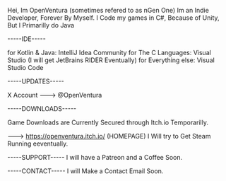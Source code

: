 Hei,
Im OpenVentura (sometimes refered to as nGen One)
Im an Indie Developer, Forever By Myself.
I Code my games in C#, Because of Unity, But I Primarilly do Java 


-----IDE-----

for Kotlin & Java: IntelliJ Idea Community
for The C Languages: Visual Studio (I will get JetBrains RIDER Eventually)
for Everything else: Visual Studio Code


-----UPDATES-----

X Account ---> @OpenVentura


-----DOWNLOADS-----

Game Downloads are Currently Secured through Itch.io Temporarilly.

---> https://openventura.itch.io/ (HOMEPAGE)
I Will try to Get Steam Running eeventually.


-----SUPPORT-----
I will have a Patreon and a Coffee Soon.


-----CONTACT-----
I will Make a Contact Email Soon.
